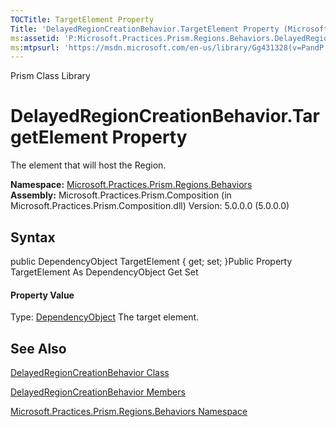 ```yaml
---
TOCTitle: TargetElement Property
Title: 'DelayedRegionCreationBehavior.TargetElement Property (Microsoft.Practices.Prism.Regions.Behaviors)'
ms:assetid: 'P:Microsoft.Practices.Prism.Regions.Behaviors.DelayedRegionCreationBehavior.TargetElement'
ms:mtpsurl: 'https://msdn.microsoft.com/en-us/library/Gg431328(v=PandP.50)'
---
```


Prism Class Library

DelayedRegionCreationBehavior.TargetElement Property
========================================================

The element that will host the Region.

**Namespace:** [Microsoft.Practices.Prism.Regions.Behaviors](https://msdn.microsoft.com/n:microsoft.practices.prism.regions.behaviors)
**Assembly:** Microsoft.Practices.Prism.Composition (in Microsoft.Practices.Prism.Composition.dll) Version: 5.0.0.0 (5.0.0.0)

## Syntax


<span id="syntaxToggle"></span>public DependencyObject TargetElement { get; set; }Public Property TargetElement As DependencyObject Get Set
#### Property Value

Type: [DependencyObject](http://msdn2.microsoft.com/en-us/library/ms589309)
The target element.

See Also
--------


[DelayedRegionCreationBehavior Class](https://msdn.microsoft.com/t:microsoft.practices.prism.regions.behaviors.delayedregioncreationbehavior)

[DelayedRegionCreationBehavior Members](https://msdn.microsoft.com/allmembers.t:microsoft.practices.prism.regions.behaviors.delayedregioncreationbehavior)

[Microsoft.Practices.Prism.Regions.Behaviors Namespace](https://msdn.microsoft.com/n:microsoft.practices.prism.regions.behaviors)
